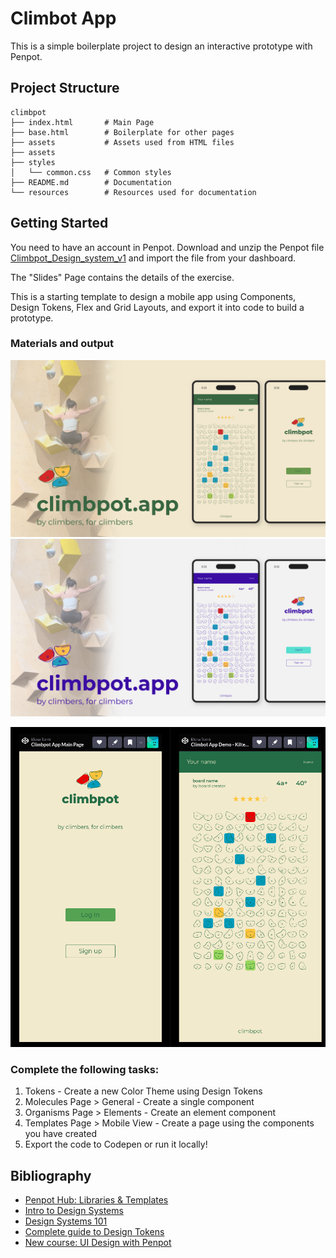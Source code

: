 # Climbot App

This is a simple boilerplate project to design an interactive prototype with Penpot.

## Project Structure

```
climbpot
├── index.html       # Main Page
├── base.html        # Boilerplate for other pages
├── assets           # Assets used from HTML files
├── assets
├── styles
│   └── common.css   # Common styles
├── README.md        # Documentation
└── resources        # Resources used for documentation
```

## Getting Started

You need to have an account in Penpot. Download and unzip the Penpot file [Climbpot_Design_system_v1](./resources/Climbpot_Design_System_v1.zip) and import the file from your dashboard.

The "Slides" Page contains the details of the exercise.

This is a starting template to design a mobile app using Components, Design Tokens, Flex and Grid Layouts, and export it into code to build a prototype.

### Materials and output

![](/resources/cover_arid_theme.png)
![](/resources/cover_cold_theme.png)

![](/resources/codepen_screenshot.png)


### Complete the following tasks:

1. Tokens - Create a new Color Theme using Design Tokens
2. Molecules Page > General - Create a single component
3. Organisms Page > Elements - Create an element component
4. Templates Page > Mobile View - Create a page using the components you have created
5. Export the code to Codepen or run it locally!

## Bibliography

* [Penpot Hub: Libraries & Templates](https://penpot.app/penpothub/libraries-templates)
* [Intro to Design Systems](https://www.youtube.com/watch?v=kyu2L-4zeWg)
* [Design Systems 101](https://penpot.app/blog/penpot-for-design-systems-101)
* [Complete guide to Design Tokens](https://penpot.app/blog/what-are-design-tokens-a-complete-guide/)
* [New course: UI Design with Penpot](https://penpot.app/courses)
